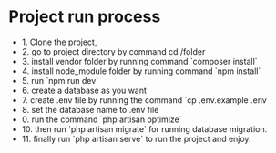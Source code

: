 <h1>Project run process</h1>
<ul>
<li>1. Clone the project,</li>
<li>2. go to project directory by command cd /folder</li>
<li>3. install vendor folder by running command `composer install`</li>
<li>4. install node_module folder by running command `npm install`</li>
<li>5. run `npm run dev` </li>
<li>6. create a database as you want</li>
<li>7. create .env file by running the command `cp .env.example .env</li>
<li>8. set the database name to .env file</li>
<li>0. run the command `php artisan optimize`</li>
<li>10. then run `php artisan migrate` for running database migration.</li>
<li>11. finally run `php artisan serve` to run the project and enjoy.</li>
</ul>
